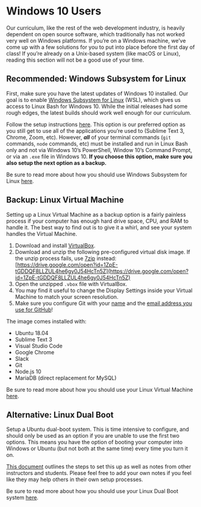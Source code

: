 # Windows 10 Users

Our curriculum, like the rest of the web development industry, is heavily dependent on open source software, which traditionally has not worked very well on Windows platforms. If you’re on a Windows machine, we’ve come up with a few solutions for you to put into place before the first day of class! If you’re already on a Unix-based system \(like macOS or Linux\), reading this section will not be a good use of your time.

## Recommended: Windows Subsystem for Linux

First, make sure you have the latest updates of Windows 10 installed. Our goal is to enable [Windows Subsystem for Linux](https://docs.microsoft.com/en-us/windows/wsl/faq) \(WSL\), which gives us access to Linux Bash for Windows 10. While the initial releases had some rough edges, the latest builds should work well enough for our curriculum.

Follow the setup instructions [here](https://www.howtogeek.com/249966/how-to-install-and-use-the-linux-bash-shell-on-windows-10/). This option is our preferred option as you still get to use all of the applications you’re used to \(Sublime Text 3, Chrome, Zoom, etc\). However, _**all**_ of your terminal commands \(`git` commands, `node` commands, etc\) must be installed and run in Linux Bash only and not via Windows 10’s PowerShell, Window 10’s Command Prompt, or via an `.exe` file in Windows 10. **If you choose this option, make sure you also setup the next option as a backup.**

Be sure to read more about how you should use Windows Subsystem for Linux [here](windows-subsystem-for-linux.md).

## Backup: Linux Virtual Machine

Setting up a Linux Virtual Machine as a backup option is a fairly painless process if your computer has enough hard drive space, CPU, and RAM to handle it. The best way to find out is to give it a whirl, and see your system handles the Virtual Machine.

1. Download and install [VirtualBox](https://www.virtualbox.org/wiki/Downloads).
2. Download and unzip the following pre-configured virtual disk image. If the unzip process fails, use [7zip](https://www.7-zip.org/) instead: [https://drive.google.com/open?id=1ZpE-tGDDQF8LLZUL4he6gy0J54HcTn5Z](https://drive.google.com/open?id=1ZpE-tGDDQF8LLZUL4he6gy0J54HcTn5Z)
3. Open the unzipped `.vbox` file with VirtualBox.
4. You may find it useful to change the Display Settings inside your Virtual Machine to match your screen resolution.
5. Make sure you configure Git with your [name](https://help.github.com/articles/setting-your-username-in-git/) and the [email address you use for GitHub](https://help.github.com/articles/setting-your-commit-email-address-in-git/)!

The image comes installed with:

* Ubuntu 18.04
* Sublime Text 3
* Visual Studio Code
* Google Chrome
* Slack
* Git
* Node.js 10
* MariaDB \(direct replacement for MySQL\)

Be sure to read more about how you should use your Linux Virtual Machine [here](linux-virtual-machine.md).

## Alternative: Linux Dual Boot

Setup a Ubuntu dual-boot system. This is time intensive to configure, and should only be used as an option if you are unable to use the first two options. This means you have the option of booting your computer into Windows or Ubuntu \(but not both at the same time\) every time you turn it on.

[This document](https://docs.google.com/document/d/1jTk-tu1IeuztgLze8PFx5vRPVV-rwH8YqCC8hFT0VAM/) outlines the steps to set this up as well as notes from other instructors and students. Please feel free to add your own notes if you feel like they may help others in their own setup processes.

Be sure to read more about how you should use your Linux Dual Boot system [here](linux-dual-boot.md).

